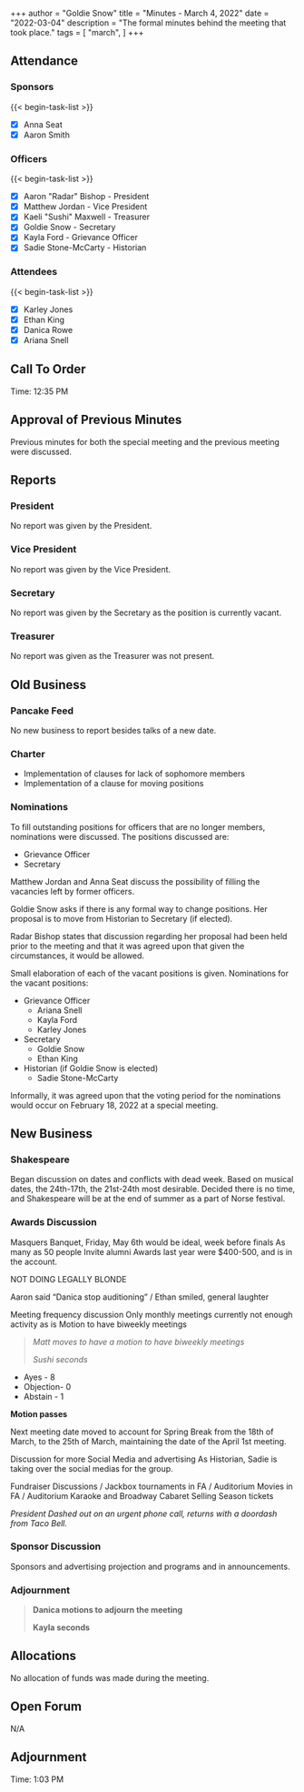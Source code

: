 +++
author = "Goldie Snow"
title = "Minutes - March 4, 2022"
date = "2022-03-04"
description = "The formal minutes behind the meeting that took place."
tags = [
    "march",
]
+++


## Attendance
  ### Sponsors
  {{< begin-task-list >}}
  - [x] Anna Seat
  - [x] Aaron Smith
  ### Officers
  {{< begin-task-list >}}
  - [x] Aaron "Radar" Bishop - President
  - [x] Matthew Jordan - Vice President
  - [x] Kaeli "Sushi" Maxwell - Treasurer
  - [x] Goldie Snow - Secretary
  - [x] Kayla Ford - Grievance Officer
  - [x] Sadie Stone-McCarty - Historian
  ### Attendees
  {{< begin-task-list >}}
  - [x] Karley Jones
  - [x] Ethan King
  - [x] Danica Rowe
  - [x] Ariana Snell

## Call To Order
Time: 12:35 PM

## Approval of Previous Minutes
Previous minutes for both the special meeting and the previous meeting were discussed.

## Reports
### President
No report was given by the President.
### Vice President
No report was given by the Vice President.
### Secretary
No report was given by the Secretary as the position is currently vacant.
### Treasurer
No report was given as the Treasurer was not present.

## Old Business

### Pancake Feed
 No new business to report besides talks of a new date.

### Charter
 - Implementation of clauses for lack of sophomore members
 - Implementation of a clause for moving positions

### Nominations
  To fill outstanding positions for officers that are no longer members, nominations were discussed.
  The positions discussed are:
  - Grievance Officer
  - Secretary

  Matthew Jordan and Anna Seat discuss the possibility of filling the vacancies left by former officers.

  Goldie Snow asks if there is any formal way to change positions. Her proposal is to move from Historian to Secretary (if elected).

  Radar Bishop states that discussion regarding her proposal had been held prior to the meeting and that it was agreed upon that given the circumstances, it would be allowed.

  Small elaboration of each of the vacant positions is given.
  Nominations for the vacant positions:
  - Grievance Officer
    - Ariana Snell
    - Kayla Ford
    - Karley Jones
  - Secretary
    - Goldie Snow
    - Ethan King
  - Historian (if Goldie Snow is elected)
    - Sadie Stone-McCarty

  Informally, it was agreed upon that the voting period for the nominations would occur on February 18, 2022 at a special meeting.

## New Business

### Shakespeare
Began discussion on dates and conflicts with dead week.
Based on musical dates, the 24th-17th, the 21st-24th most desirable. Decided there is no time, and Shakespeare will be at the end of summer as a part of Norse festival.

### Awards Discussion
Masquers Banquet, Friday, May 6th would be ideal, week before finals
As many as 50 people Invite alumni Awards last year were $400-500, and is in the account.

NOT DOING LEGALLY BLONDE

Aaron said “Danica stop auditioning” / Ethan smiled, general laughter

Meeting frequency discussion Only monthly meetings currently not enough activity as is Motion to have biweekly meetings
> *Matt moves to have a motion to have biweekly meetings*
>
> *Sushi seconds*
- Ayes - 8
- Objection- 0
- Abstain - 1

**Motion passes**

Next meeting date moved to account for Spring Break from the 18th of March, to the 25th of March, maintaining the date of the April 1st meeting.

Discussion for more Social Media and advertising As Historian, Sadie is taking over the social medias for the group.

Fundraiser Discussions / Jackbox tournaments in FA / Auditorium Movies in FA /  Auditorium Karaoke and Broadway Cabaret Selling Season tickets

*President Dashed out on an urgent phone call, returns with a doordash from Taco Bell.*

### Sponsor Discussion
Sponsors and advertising projection and programs and in announcements.


### Adjournment

> **Danica motions to adjourn the meeting**
>
> **Kayla seconds**



## Allocations
No allocation of funds was made during the meeting.

## Open Forum
N/A

## Adjournment
Time: 1:03 PM